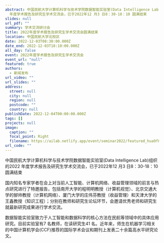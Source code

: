 ```yaml
---
abstract: 中国民航大学计算机科学与技术学院数据智能实验室(Data Intelligence Lab)组织的2022
  年度学术报告及研究生学术交流会，已于2022年12 月3 日8：30-18：10 圆满结束
slides: null
url_pdf: ""
summary: 学术交流研讨会
title: 2022年度学术报告及研究生学术交流会圆满结束
location: 中国民航大学北校区
date: 2022-12-03T08:30:00.000Z
date_end: 2022-12-03T18:10:00.000Z
all_day: false
event: 2022年度学术报告及研究生学术交流会
event_url: "null"
featured: true
authors:
  - 新闻发布
url_video: ""
url_slides: ""
address:
  street: null
  city: null
  region: null
  postcode: ""
  country: null
publishDate: 2022-12-04T00:00:00.000Z
tags: []
projects: null
image:
  caption: ""
  focal_point: Right
  filename: https://ailab.netlify.app/event/seminar2022/featured_hua9f82520d3fa1a5acbde7d0f7613171d_2690915_720x2500_fit_q75_h2_lanczos.webp
url_code: ""
---
```

中国民航大学计算机科学与技术学院数据智能实验室(Data Intelligence Lab)组织的2022 年度学术报告及研究生学术交流会，已于2022年12 月3 日8：30-18：10 圆满结束

国内知名专家学者在会上对当前人工智能、计算机网络、收益管理领域的前言与热点研究进行了特邀报告，包括南开大学的程明明教授（计算机视觉）、北京交通大学的郜帅教授（计算机网络）、厦门大学的庄伟芬教授（收益管理）和天津大学的王鑫教授（知识工程）；分别在教师和研究生论坛环节，会邀请优秀老师和研究生就最新研究成果进行学术交流。

数据智能实验室致力于人工智能和数据科学的核心方法在民航等领域中的具体应用研究。目前实验室有7 名教师，在读研究生41 名。近年来，师生在机器学习相关的中国计算机学会(CCF)推荐的国际学术会议和期刊上发表二十余篇高水平研究论文。